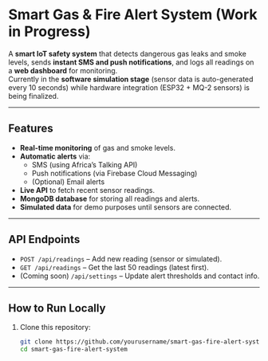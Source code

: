 # Smart Gas & Fire Alert System (Work in Progress)

A **smart IoT safety system** that detects dangerous gas leaks and smoke levels, sends **instant SMS and push notifications**, and logs all readings on a **web dashboard** for monitoring.  
Currently in the **software simulation stage** (sensor data is auto-generated every 10 seconds) while hardware integration (ESP32 + MQ-2 sensors) is being finalized.

---

## Features
- **Real-time monitoring** of gas and smoke levels.
- **Automatic alerts** via:
  - SMS (using Africa’s Talking API)
  - Push notifications (via Firebase Cloud Messaging)
  - (Optional) Email alerts
- **Live API** to fetch recent sensor readings.
- **MongoDB database** for storing all readings and alerts.
- **Simulated data** for demo purposes until sensors are connected.

---

## API Endpoints
- `POST /api/readings` – Add new reading (sensor or simulated).
- `GET /api/readings` – Get the last 50 readings (latest first).
- (Coming soon) `/api/settings` – Update alert thresholds and contact info.

---

## How to Run Locally
1. Clone this repository:
   ```bash
   git clone https://github.com/yourusername/smart-gas-fire-alert-system.git
   cd smart-gas-fire-alert-system
